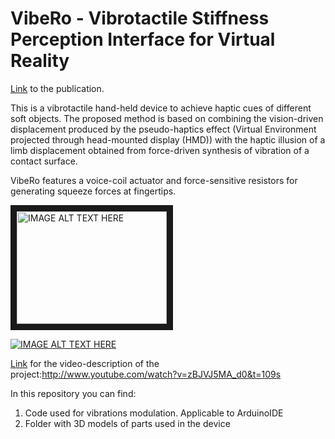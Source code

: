 # VibeRo - Vibrotactile Stiffness Perception Interface for Virtual Reality

[Link] to the publication.

This is a vibrotactile hand-held device to achieve haptic cues of different soft objects. The proposed method is based on combining the vision-driven displacement produced by the pseudo-haptics effect (Virtual Environment projected through head-mounted display (HMD)) with the haptic illusion of a limb displacement obtained from force-driven synthesis of vibration of a contact surface. 

VibeRo features a voice-coil actuator and force-sensitive resistors for generating squeeze forces at fingertips. 

<a href="http://www.youtube.com/watch?feature=player_embedded&v=zBJVJ5MA_d0&t=109s
" target="_blank"><img src="http://img.youtube.com/vi/zBJVJ5MA_d0&t=109s/0.jpg" 
alt="IMAGE ALT TEXT HERE" width="240" height="180" border="10" /></a>

[![IMAGE ALT TEXT HERE](https://img.youtube.com/vi/zBJVJ5MA_d0&t=109s/0.jpg)](https://www.youtube.com/watch?v=zBJVJ5MA_d0&t=109s)

[Link] for the video-description of the project:http://www.youtube.com/watch?v=zBJVJ5MA_d0&t=109s

In this repository you can find:

1. Code used for vibrations modulation. Applicable to ArduinoIDE
2. Folder with 3D models of parts used in the device


[Link]: https://ieeexplore.ieee.org/document/8988217
